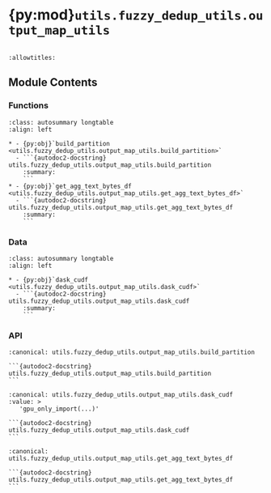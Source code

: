 # {py:mod}`utils.fuzzy_dedup_utils.output_map_utils`

```{py:module} utils.fuzzy_dedup_utils.output_map_utils
```

```{autodoc2-docstring} utils.fuzzy_dedup_utils.output_map_utils
:allowtitles:
```

## Module Contents

### Functions

````{list-table}
:class: autosummary longtable
:align: left

* - {py:obj}`build_partition <utils.fuzzy_dedup_utils.output_map_utils.build_partition>`
  - ```{autodoc2-docstring} utils.fuzzy_dedup_utils.output_map_utils.build_partition
    :summary:
    ```
* - {py:obj}`get_agg_text_bytes_df <utils.fuzzy_dedup_utils.output_map_utils.get_agg_text_bytes_df>`
  - ```{autodoc2-docstring} utils.fuzzy_dedup_utils.output_map_utils.get_agg_text_bytes_df
    :summary:
    ```
````

### Data

````{list-table}
:class: autosummary longtable
:align: left

* - {py:obj}`dask_cudf <utils.fuzzy_dedup_utils.output_map_utils.dask_cudf>`
  - ```{autodoc2-docstring} utils.fuzzy_dedup_utils.output_map_utils.dask_cudf
    :summary:
    ```
````

### API

````{py:function} build_partition(sizes: numpy.ndarray, max_size: int) -> numpy.ndarray
:canonical: utils.fuzzy_dedup_utils.output_map_utils.build_partition

```{autodoc2-docstring} utils.fuzzy_dedup_utils.output_map_utils.build_partition
```
````

````{py:data} dask_cudf
:canonical: utils.fuzzy_dedup_utils.output_map_utils.dask_cudf
:value: >
   'gpu_only_import(...)'

```{autodoc2-docstring} utils.fuzzy_dedup_utils.output_map_utils.dask_cudf
```

````

````{py:function} get_agg_text_bytes_df(df: utils.fuzzy_dedup_utils.output_map_utils.dask_cudf, agg_column: str, bytes_column: str, n_partitions: int, shuffle: bool = False) -> tuple[utils.fuzzy_dedup_utils.output_map_utils.dask_cudf, int]
:canonical: utils.fuzzy_dedup_utils.output_map_utils.get_agg_text_bytes_df

```{autodoc2-docstring} utils.fuzzy_dedup_utils.output_map_utils.get_agg_text_bytes_df
```
````
